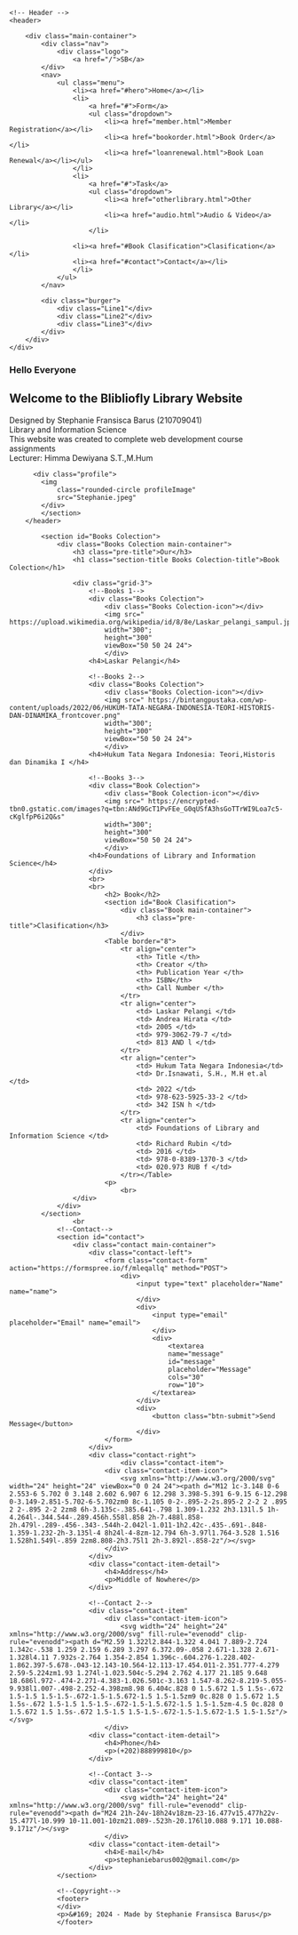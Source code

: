 

<!--
**StephanieBarus/stephaniebarus** is a ✨ _special_ ✨ repository because its `README.md` (this file) appears on your GitHub profile.

Here are some ideas to get you started:

- 🔭 I’m currently working on ...
- 🌱 I’m currently learning ...
- 👯 I’m looking to collaborate on ...
- 🤔 I’m looking for help with ...
- 💬 Ask me about ...
- 📫 How to reach me: ...
- 😄 Pronouns: ...
- ⚡ Fun fact: ...
-->
<!DOCTYPE html>
<html lang="en">
<head>
    <meta charset="UTF-8">
    <meta http-equiv="X-UA-Compatible" content="IE-Edge">
    <meta name="viewport" content="width=device-width, initial-scale=1.0">
    <title>Stephanie Fransisca Barus Web</title>
    <link rel="stylesheet" href="D:\Bootsrapnew\styles\style.css"/>
</head>
<body>

    <!-- Header -->
    <header>
        
        <div class="main-container">
            <div class="nav">
                <div class="logo">
                    <a href="/">SB</a>
            </div>
            <nav>
                <ul class="menu">
                    <li><a href="#hero">Home</a></li>
                    <li>
                        <a href="#">Form</a>
                        <ul class="dropdown">
                            <li><a href="member.html">Member Registration</a></li>
                            <li><a href="bookorder.html">Book Order</a></li>
                            <li><a href="loanrenewal.html">Book Loan Renewal</a></li></ul>
                    </li>
                    <li>
                        <a href="#">Task</a>
                        <ul class="dropdown">
                            <li><a href="otherlibrary.html">Other Library</a></li>
                            <li><a href="audio.html">Audio & Video</a></li>
                        </li>
                        
                    <li><a href="#Book Clasification">Clasification</a></li>
                    <li><a href="#contact">Contact</a></li>
                    </li>
                </ul>
            </nav>

            <div class="burger">
                <div class="Line1"</div>
                <div class="Line2"</div>
                <div class="Line3"</div>
            </div>
        </div>
    </div>
</header>
            <section id="hero">
                <div class="hero-left">
                    <h3 class="pre-title">Hello Everyone</h3>
                    <h1 class="hero-name">Welcome to the Blibliofly Library Website</h1>
                    <p>
                        Designed by Stephanie Fransisca Barus (210709041)
                        <br>
                        Library and Information Science
                        <br>
                        This website was created to complete web development course assignments
                        <br>
                        Lecturer: Himma Dewiyana S.T.,M.Hum
                    </p>
                </div>
            
          <div class="profile">
            <img 
                class="rounded-circle profileImage"
                src="Stephanie.jpeg"
            </div>
            </section>
        </header>

            <section id="Books Colection">
                <div class="Books Colection main-container">
                    <h3 class="pre-title">Our</h3>
                    <h1 class="section-title Books Colection-title">Book Colection</h1>

                    <div class="grid-3">
                        <!--Books 1-->
                        <div class="Books Colection">
                            <div class="Books Colection-icon"></div>
                            <img src=" https://upload.wikimedia.org/wikipedia/id/8/8e/Laskar_pelangi_sampul.jpg"
                            width="300";
                            height="300"
                            viewBox="50 50 24 24">
                            </div>
                        <h4>Laskar Pelangi</h4>

                        <!--Books 2-->
                        <div class="Books Colection">
                            <div class="Books Colection-icon"></div>
                            <img src=" https://bintangpustaka.com/wp-content/uploads/2022/06/HUKUM-TATA-NEGARA-INDONESIA-TEORI-HISTORIS-DAN-DINAMIKA_frontcover.png"
                            width="300";
                            height="300"
                            viewBox="50 50 24 24">
                            </div>
                        <h4>Hukum Tata Negara Indonesia: Teori,Historis dan Dinamika I </h4>

                        <!--Books 3-->
                        <div class="Book Colection">
                            <div class="Book Colection-icon"></div>
                            <img src=" https://encrypted-tbn0.gstatic.com/images?q=tbn:ANd9GcT1PvFEe_G0qUSfA3hsGoTTrWI9Loa7c5-cKglfpP6i2Q&s"
                            width="300";
                            height="300"
                            viewBox="50 50 24 24">
                            </div>
                        <h4>Foundations of Library and Information Science</h4>
                        </div>
                        <br>
                        <br>
                            <h2> Book</h2>
                            <section id="Book Clasification">
                                <div class="Book main-container">
                                    <h3 class="pre-title">Clasification</h3>
                                </div>
                            <Table border="8">
                                <tr align="center">
                                    <th> Title </th>
                                    <th> Creator </th>
                                    <th> Publication Year </th>
                                    <th> ISBN</th>
                                    <th> Call Number </th>
                                </tr>
                                <tr align="center">
                                    <td> Laskar Pelangi </td>
                                    <td> Andrea Hirata </td>
                                    <td> 2005 </td>
                                    <td> 979-3062-79-7 </td>
                                    <td> 813 AND l </td>
                                </tr>
                                <tr align="center">
                                    <td> Hukum Tata Negara Indonesia</td>
                                    <td> Dr.Isnawati, S.H., M.H et.al </td>
                                    <td> 2022 </td>
                                    <td> 978-623-5925-33-2 </td>
                                    <td> 342 ISN h </td>
                                </tr>
                                <tr align="center">
                                    <td> Foundations of Library and Information Science </td>
                                    <td> Richard Rubin </td>
                                    <td> 2016 </td>
                                    <td> 978-0-8389-1370-3 </td>
                                    <td> 020.973 RUB f </td>
                                </tr></Table>
                            <p>
                                <br>
                    </div>
                </div>
            </section>
                    <br
                <!--Contact-->
                <section id="contact">
                    <div class="contact main-container">
                        <div class="contact-left">
                            <form class="contact-form" action="https://formspree.io/f/mleqallq" method="POST">
                                <div>
                                    <input type="text" placeholder="Name" name="name">
                                    </div>
                                    <div>
                                        <input type="email" placeholder="Email" name="email">
                                        </div>
                                        <div>
                                            <textarea
                                            name="message"
                                            id="message"
                                            placeholder="Message"
                                            cols="30"
                                            row="10">
                                        </textarea>
                                    </div>    
                                    <div>
                                        <button class="btn-submit">Send Message</button>
                                    </div>
                            </form>
                        </div>
                        <div class="contact-right">
                                <div class="contact-item">
                            <div class="contact-item-icon">
                                <svg xmlns="http://www.w3.org/2000/svg" width="24" height="24" viewBox="0 0 24 24"><path d="M12 1c-3.148 0-6 2.553-6 5.702 0 3.148 2.602 6.907 6 12.298 3.398-5.391 6-9.15 6-12.298 0-3.149-2.851-5.702-6-5.702zm0 8c-1.105 0-2-.895-2-2s.895-2 2-2 2 .895 2 2-.895 2-2 2zm8 6h-3.135c-.385.641-.798 1.309-1.232 2h3.131l.5 1h-4.264l-.344.544-.289.456h.558l.858 2h-7.488l.858-2h.479l-.289-.456-.343-.544h-2.042l-1.011-1h2.42c-.435-.691-.848-1.359-1.232-2h-3.135l-4 8h24l-4-8zm-12.794 6h-3.97l1.764-3.528 1.516 1.528h1.549l-.859 2zm8.808-2h3.75l1 2h-3.892l-.858-2z"/></svg>
                            </div>   
                        </div>
                        <div class="contact-item-detail">
                            <h4>Address</h4>
                            <p>Middle of Nowhere</p>
                        </div>  
                        
                        <!--Contact 2-->
                        <div class="contact-item"
                            <div class="contact-item-icon">
                                <svg width="24" height="24" xmlns="http://www.w3.org/2000/svg" fill-rule="evenodd" clip-rule="evenodd"><path d="M2.59 1.322l2.844-1.322 4.041 7.889-2.724 1.342c-.538 1.259 2.159 6.289 3.297 6.372.09-.058 2.671-1.328 2.671-1.328l4.11 7.932s-2.764 1.354-2.854 1.396c-.604.276-1.228.402-1.862.397-5.678-.043-12.143-10.564-12.113-17.454.011-2.351.777-4.279 2.59-5.224zm1.93 1.274l-1.023.504c-5.294 2.762 4.177 21.185 9.648 18.686l.972-.474-2.271-4.383-1.026.501c-3.163 1.547-8.262-8.219-5.055-9.938l1.007-.498-2.252-4.398zm8.98 6.404c.828 0 1.5.672 1.5 1.5s-.672 1.5-1.5 1.5-1.5-.672-1.5-1.5.672-1.5 1.5-1.5zm9 0c.828 0 1.5.672 1.5 1.5s-.672 1.5-1.5 1.5-1.5-.672-1.5-1.5.672-1.5 1.5-1.5zm-4.5 0c.828 0 1.5.672 1.5 1.5s-.672 1.5-1.5 1.5-1.5-.672-1.5-1.5.672-1.5 1.5-1.5z"/></svg>
                            </div>   
                        <div class="contact-item-detail">
                            <h4>Phone</h4>
                            <p>(+202)888999810</p>
                        </div>

                        <!--Contact 3-->
                        <div class="contact-item"
                            <div class="contact-item-icon">
                                <svg width="24" height="24" xmlns="http://www.w3.org/2000/svg" fill-rule="evenodd" clip-rule="evenodd"><path d="M24 21h-24v-18h24v18zm-23-16.477v15.477h22v-15.477l-10.999 10-11.001-10zm21.089-.523h-20.176l10.088 9.171 10.088-9.171z"/></svg>
                            </div>   
                        <div class="contact-item-detail">
                            <h4>E-mail</h4>
                            <p>stephaniebarus002@gmail.com</p>
                        </div>
                </section>

                <!--Copyright-->
                <footer>
                </div>
                <p>&#169; 2024 - Made by Stephanie Fransisca Barus</p>
                </footer>
</body>
</html>
